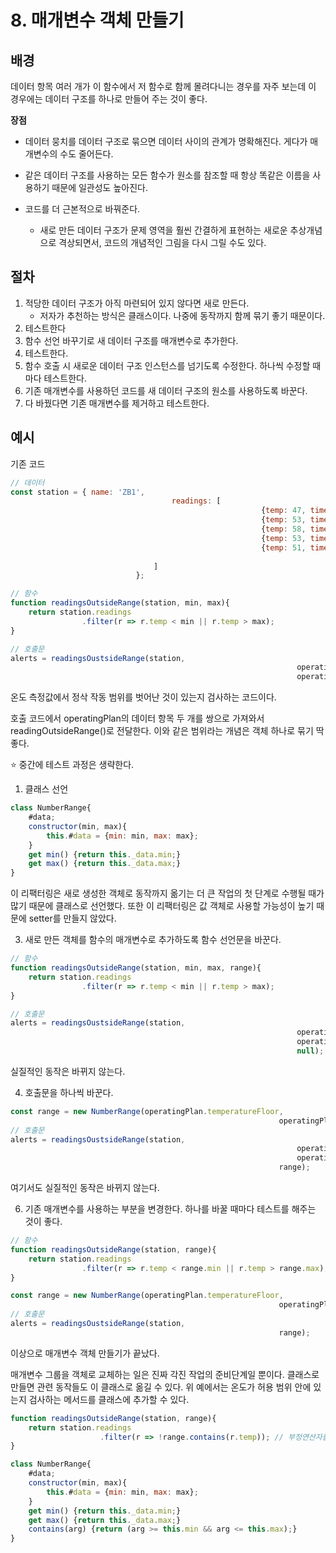 # 8. 매개변수 객체 만들기

## 배경

데이터 항목 여러 개가 이 함수에서 저 함수로 함께 몰려다니는 경우를 자주 보는데 이 경우에는 데이터 구조를 하나로 만들어 주는 것이 좋다.

**장점**

- 데이터 뭉치를 데이터 구조로 묶으면 데이터 사이의 관계가 명확해진다. 게다가 매개변수의 수도 줄어든다.

- 같은 데이터 구조를 사용하는 모든 함수가 원소를 참조할 때 항상 똑같은 이름을 사용하기 때문에 일관성도 높아진다.

- 코드를 더 근본적으로 바꿔준다.

  - 새로 만든 데이터 구조가 문제 영역을 훨씬 간결하게 표현하는 새로운 추상개념으로 격상되면서, 코드의 개념적인 그림을 다시 그릴 수도 있다.

  

## 절차

1. 적당한 데이터 구조가 아직 마련되어 있지 않다면 새로 만든다.
   - 저자가 추천하는 방식은 클래스이다. 나중에 동작까지 함께 묶기 좋기 때문이다.
2. 테스트한다
3. 함수 선언 바꾸기로 새 데이터 구조를 매개변수로 추가한다.
4. 테스트한다.
5. 함수 호출 시 새로운 데이터 구조 인스턴스를 넘기도록 수정한다. 하나씩 수정할 때마다 테스트한다.
6. 기존 매개변수를 사용하던 코드를 새 데이터 구조의 원소를 사용하도록 바꾼다.
7. 다 바꿨다면 기존 매개변수를 제거하고 테스트한다.



## 예시

기존 코드

```js
// 데이터
const station = { name: 'ZB1',
									readings: [
														{temp: 47, time: "2016-11-10 09:10}
														{temp: 53, time: "2016-11-10 09:20}
														{temp: 58, time: "2016-11-10 09:30}
														{temp: 53, time: "2016-11-10 09:40}
														{temp: 51, time: "2016-11-10 09:50}
					
								]
							};

// 함수
function readingsOutsideRange(station, min, max){
	return station.readings
				.filter(r => r.temp < min || r.temp > max);
}

// 호출문
alerts = readingsOustsideRange(station,
																operatingPlan.tempratureFloor,// 최저온도
																operatingPlan.temperatureCeiling); // 최고 온도
```

온도 측정값에서 정삭 작동 범위를 벗어난 것이 있는지 검사하는 코드이다.

호출 코드에서 operatingPlan의 데이터 항목 두 개를 쌍으로 가져와서 readingOutsideRange()로 전달한다. 이와 같은 범위라는 개념은 객체 하나로 묶기 딱 좋다.



⭐️ 중간에 테스트 과정은 생략한다.

1. 클래스 선언

```js
class NumberRange{
	#data;
	constructor(min, max){
		this.#data = {min: min, max: max};
	}
	get min() {return this._data.min;}
	get max() {return this._data.max;}
}
```

이 리팩터링은 새로 생성한 객체로 동작까지 옮기는 더 큰 작업의 첫 단계로 수행될 때가 많기 때문에 클래스로 선언했다. 또한 이 리팩터링은 값 객체로 사용할 가능성이 높기 때문에 setter를 만들지 않았다.



3. 새로 만든 객체를 함수의 매개변수로 추가하도록 함수 선언문을 바꾼다.

```js
// 함수
function readingsOutsideRange(station, min, max, range){
	return station.readings
				.filter(r => r.temp < min || r.temp > max);
}

// 호출문
alerts = readingsOustsideRange(station,
																operatingPlan.tempratureFloor, // 최저온도
																operatingPlan.temperatureCeiling, // 최고 온도
																null); 
```

실질적인 동작은 바뀌지 않는다.



4. 호출문을 하나씩 바꾼다.

```js
const range = new NumberRange(operatingPlan.temperatureFloor,
															operatingPlan.temperatureCeiling);
// 호출문
alerts = readingsOustsideRange(station,
																operatingPlan.tempratureFloor,// 최저온도
																operatingPlan.temperatureCeiling, // 최고 온도
															range);
```

여기서도 실질적인 동작은 바뀌지 않는다.



6. 기존 매개변수를 사용하는 부분을 변경한다. 하나를 바꿀 때마다 테스트를 해주는 것이 좋다.

```js
// 함수
function readingsOutsideRange(station, range){
	return station.readings
				.filter(r => r.temp < range.min || r.temp > range.max);
}

const range = new NumberRange(operatingPlan.temperatureFloor,
															operatingPlan.temperatureCeiling);
// 호출문
alerts = readingsOustsideRange(station,
															range);
```

이상으로 매개변수 객체 만들기가 끝났다.





매개변수 그룹을 객체로 교체하는 일은 진짜 각진 작업의 준비단계일 뿐이다. 클래스로 만들면 관련 동작들도 이 클래스로 옮길 수 있다. 위 예에서는 온도가 허용 범위 안에 있는지 검사하는 메서드를 클래스에 추가할 수 있다.

```js
function readingsOutsideRange(station, range){
	return station.readings
					.filter(r => !range.contains(r.temp)); // 부정연산자를 지양해야하는데 사용하고 있네요^^
}

class NumberRange{
	#data;
	constructor(min, max){
		this.#data = {min: min, max: max};
	}
	get min() {return this._data.min;}
	get max() {return this._data.max;}
	contains(arg) {return (arg >= this.min && arg <= this.max);}
}
```